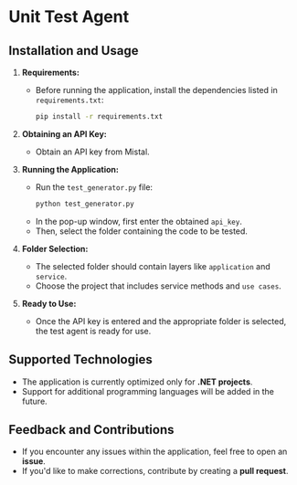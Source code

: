 # Unit Test Agent

## Installation and Usage

1. **Requirements:**
   - Before running the application, install the dependencies listed in `requirements.txt`:
     ```sh
     pip install -r requirements.txt
     ```

2. **Obtaining an API Key:**
   - Obtain an API key from Mistal.

3. **Running the Application:**
   - Run the `test_generator.py` file:
     ```sh
     python test_generator.py
     ```
   - In the pop-up window, first enter the obtained `api_key`.
   - Then, select the folder containing the code to be tested.

4. **Folder Selection:**
   - The selected folder should contain layers like `application` and `service`.
   - Choose the project that includes service methods and `use cases`.

5. **Ready to Use:**
   - Once the API key is entered and the appropriate folder is selected, the test agent is ready for use.

## Supported Technologies
- The application is currently optimized only for **.NET projects**.
- Support for additional programming languages will be added in the future.

## Feedback and Contributions
- If you encounter any issues within the application, feel free to open an **issue**.
- If you'd like to make corrections, contribute by creating a **pull request**.

